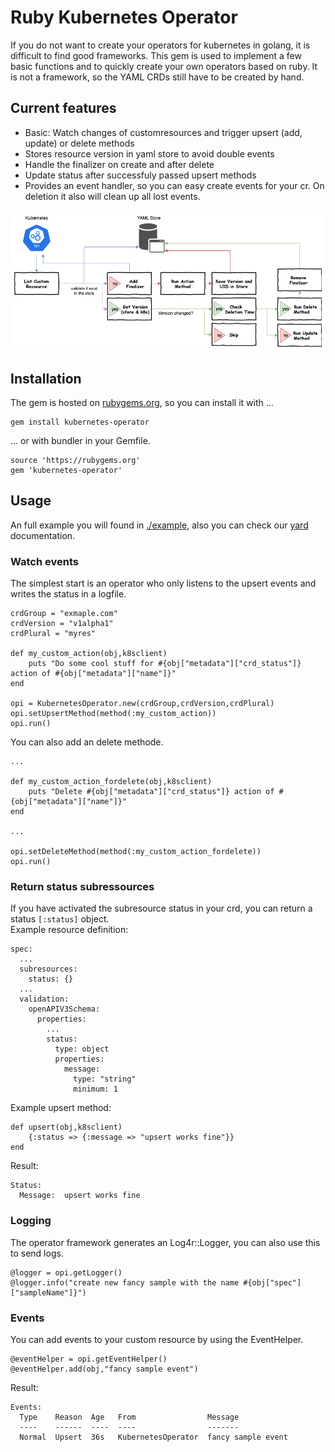 # Ruby Kubernetes Operator
If you do not want to create your operators for kubernetes in golang, it is difficult to find good frameworks. This gem is used to implement a few basic functions and to quickly create your own operators based on ruby. It is not a framework, so the YAML CRDs still have to be created by hand.<br>

## Current features

- Basic: Watch changes of customresources and trigger upsert (add, update) or delete methods
- Stores resource version in yaml store to avoid double events
- Handle the finalizer on create and after delete
- Update status after successfuly passed upsert methods
- Provides an event handler, so you can easy create events for your cr. On deletion it also will clean up all lost events.

![KubernetesOperator.png](KubernetesOperator.png)

## Installation
The gem is hosted on [rubygems.org](https://rubygems.org/gems/kubernetes-operator), so you can install it with ...
```
gem install kubernetes-operator
```
... or with bundler in your Gemfile.
```
source 'https://rubygems.org'
gem 'kubernetes-operator'
```

## Usage
An full example you will found in [./example](./example), also you can check our [yard](https://tobiaskuntzsch.gitlab.io/kubernetes-operator/) documentation.
### Watch events
The simplest start is an operator who only listens to the upsert events and writes the status in a logfile.
```
crdGroup = "exmaple.com"
crdVersion = "v1alpha1"
crdPlural = "myres"

def my_custom_action(obj,k8sclient)
    puts "Do some cool stuff for #{obj["metadata"]["crd_status"]} action of #{obj["metadata"]["name"]}"
end

opi = KubernetesOperator.new(crdGroup,crdVersion,crdPlural)
opi.setUpsertMethod(method(:my_custom_action))
opi.run()
```
You can also add an delete methode.
```
...

def my_custom_action_fordelete(obj,k8sclient)
    puts "Delete #{obj["metadata"]["crd_status"]} action of #{obj["metadata"]["name"]}"
end

...

opi.setDeleteMethod(method(:my_custom_action_fordelete))
opi.run()
```
### Return status subressources
If you have activated the subresource status in your crd, you can return a status `[:status]` object.<br>
Example resource definition:
```
spec:
  ...
  subresources:
    status: {}
  ...
  validation:
    openAPIV3Schema:
      properties:
        ...
        status:
          type: object
          properties:
            message:
              type: "string"
              minimum: 1
```
Example upsert method:
```
def upsert(obj,k8sclient)
    {:status => {:message => "upsert works fine"}}
end
```
Result:
```
Status:
  Message:  upsert works fine
```
### Logging
The operator framework generates an Log4r::Logger, you can also use this to send logs.
```
@logger = opi.getLogger()
@logger.info("create new fancy sample with the name #{obj["spec"]["sampleName"]}")
```
### Events
You can add events to your custom resource by using the EventHelper.
```
@eventHelper = opi.getEventHelper()
@eventHelper.add(obj,"fancy sample event")
```
Result:
```
Events:
  Type    Reason  Age   From                Message
  ----    ------  ----  ----                -------
  Normal  Upsert  36s   KubernetesOperator  fancy sample event
```